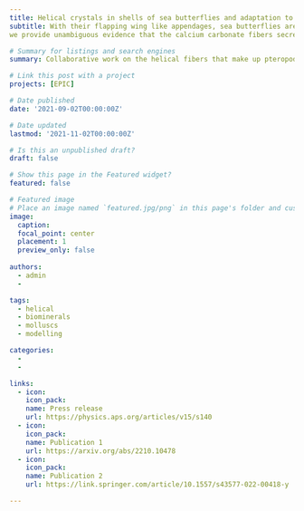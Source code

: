 ```yaml
---
title: Helical crystals in shells of sea butterflies and adaptation to flow
subtitle: With their flapping wing like appendages, sea butterflies are unique inhabitants of the open ocean. These pelagic snails are active swimmers, but also drifters, which makes them subject to a diverse range of flow regimes around their shells and their bodies. Some sea butterflies have developed shells made of crystal fibers that coil in perfect helices of a few nanometers. These enigmatic helical crystals have been the topic of intense discussion by [**material scientists**] (https://link.springer.com/article/10.1557/s43577-021-00229-7) and their helical nature has been recently questioned. However, in two recent collaborative works between Naturalis, University of Granada and the AGH University of Science and Technology in Kraków
we provide unambiguous evidence that the calcium carbonate fibers secreted by sea buterflies describe true helical trajectories during growth.

# Summary for listings and search engines
summary: Collaborative work on the helical fibers that make up pteropod shell microstructures

# Link this post with a project
projects: [EPIC]

# Date published
date: '2021-09-02T00:00:00Z'

# Date updated
lastmod: '2021-11-02T00:00:00Z'

# Is this an unpublished draft?
draft: false

# Show this page in the Featured widget?
featured: false

# Featured image
# Place an image named `featured.jpg/png` in this page's folder and customize its options here.
image:
  caption: 
  focal_point: center
  placement: 1
  preview_only: false
  
authors:
  - admin
  - 

tags:
  - helical
  - biominerals
  - molluscs
  - modelling

categories:
  - 
  - 

links:
  - icon: 
    icon_pack: 
    name: Press release
    url: https://physics.aps.org/articles/v15/s140
  - icon: 
    icon_pack: 
    name: Publication 1
    url: https://arxiv.org/abs/2210.10478
  - icon: 
    icon_pack: 
    name: Publication 2
    url: https://link.springer.com/article/10.1557/s43577-022-00418-y

---
```


